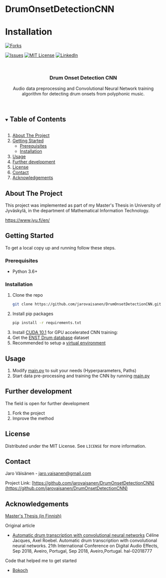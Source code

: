 # DrumOnsetDetectionCNN


# Installation

<!-- PROJECT SHIELDS -->
<!--
*** I'm using markdown "reference style" links for readability.
*** Reference links are enclosed in brackets [ ] instead of parentheses ( ).
*** See the bottom of this document for the declaration of the reference variables
*** for contributors-url, forks-url, etc. This is an optional, concise syntax you may use.
*** https://www.markdownguide.org/basic-syntax/#reference-style-links
-->
<!-- [![Contributors][contributors-shield]][contributors-url] -->
[![Forks][forks-shield]][forks-url]
<!-- [![Stargazers][stars-shield]][stars-url] -->
[![Issues][issues-shield]][issues-url]
[![MIT License][license-shield]][license-url]
[![LinkedIn][linkedin-shield]][linkedin-url]



<!-- PROJECT LOGO -->
<br />
<p align="center">
  <a href="https://github.com/jarovaisanen/DrumOnsetDetectionCNN">
    <!--img src="images/logo.png" alt="Logo" width="80" height="80"-->
  </a>

  <h3 align="center">Drum Onset Detection CNN</h3>

  <p align="center">
    Audio data preprocessing and Convolutional Neural Network training algorithm for detecting drum onsets from polyphonic music.
    <br />
    <br />
  </p>
</p>



<!-- TABLE OF CONTENTS -->
<details open="open">
  <summary><h2 style="display: inline-block">Table of Contents</h2></summary>
  <ol>
    <li>
      <a href="#about-the-project">About The Project</a>
    </li>
    <li>
      <a href="#getting-started">Getting Started</a>
      <ul>
        <li><a href="#prerequisites">Prerequisites</a></li>
        <li><a href="#installation">Installation</a></li>
      </ul>
    </li>
    <li><a href="#usage">Usage</a></li>
    <li><a href="#furtherdevelopment">Further development</a></li>
    <li><a href="#license">License</a></li>
    <li><a href="#contact">Contact</a></li>
    <li><a href="#acknowledgements">Acknowledgements</a></li>
  </ol>
</details>



<!-- ABOUT THE PROJECT -->
## About The Project

This project was implemented as part of my Master's Thesis in University of Jyväskylä,
in the department of Mathematical Information Technology.

https://www.jyu.fi/en/



<!-- GETTING STARTED -->
## Getting Started

To get a local copy up and running follow these steps.

### Prerequisites

* Python 3.6+


### Installation

1. Clone the repo
   ```sh
   git clone https://github.com/jarovaisanen/DrumOnsetDetectionCNN.git
   ```
2. Install pip packages
   ```sh
   pip install -r requirements.txt
   ```
3. Install <a href="https://developer.nvidia.com/cuda-10.1-download-archive-base" target="_blank">CUDA 10.1</a> for GPU accelerated CNN training:
4. Get the <a href="https://perso.telecom-paristech.fr/grichard/ENST-drums/" target="_blank">ENST Drum database</a> dataset
5. Recommended to setup a <a href="https://packaging.python.org/guides/installing-using-pip-and-virtual-environments/" target="_blank">virtual environment</a>



<!-- USAGE EXAMPLES -->
## Usage

<!--Use this space to show useful examples of how a project can be used. Additional screenshots, code examples and demos work well in this space. You may also link to more resources. -->
1. Modify
   [main.py](https://github.com/jarovaisanen/DrumOnsetDetectionCNN/blob/main/src/main.py)
  to suit your needs (Hyperparameters, Paths)
2. Start data pre-processing and training the CNN by running [main.py](https://github.com/jarovaisanen/DrumOnsetDetectionCNN/blob/main/src/main.py)




<!-- furtherdevelopment -->
## Further development

The field is open for further development

1. Fork the project
2. Improve the method



<!-- LICENSE -->
## License

Distributed under the MIT License. See `LICENSE` for more information.



<!-- CONTACT -->
## Contact

Jaro Väisänen - jaro.vaisanen@gmail.com

Project Link: [https://github.com/jarovaisanen/DrumOnsetDetectionCNN](https://github.com/jarovaisanen/DrumOnsetDetectionCNN)



<!-- ACKNOWLEDGEMENTS -->
## Acknowledgements

[Master's Thesis (in Finnish)](http://urn.fi/URN:NBN:fi:jyu-202012177210)

Original article
* [Automatic drum transcription with convolutional neural networks](https://hal.archives-ouvertes.fr/hal-02018777/file/DAFx2018_paper_59.pdf)
Céline Jacques, Axel Roebel. Automatic drum transcription with convolutional neural networks.
21th International Conference on Digital Audio Effects, Sep 2018, Aveiro, Portugal, Sep 2018, Aveiro,Portugal. hal-02018777

Code that helped me to get started
* [Bokoch](https://gitlab.at.ispras.ru/angara/uncaptcha/-/blob/master/dataset.py)





<!-- MARKDOWN LINKS & IMAGES -->
<!-- https://www.markdownguide.org/basic-syntax/#reference-style-links -->
<!-- [contributors-shield]: https://img.shields.io/github/contributors/jarovaisanen/DrumOnsetDetectionCNN.svg?style=for-the-badge
[contributors-url]: https://github.com/jarovaisanen/DrumOnsetDetectionCNN/graphs/contributors -->
[forks-shield]: https://img.shields.io/github/forks/jarovaisanen/DrumOnsetDetectionCNN.svg?style=for-the-badge
[forks-url]: https://github.com/jarovaisanen/DrumOnsetDetectionCNN/network/members
[stars-shield]: https://img.shields.io/github/stars/jarovaisanen/DrumOnsetDetectionCNN.svg?style=for-the-badge
[stars-url]: https://github.com/jarovaisanen/DrumOnsetDetectionCNN/stargazers
[issues-shield]: https://img.shields.io/github/issues/jarovaisanen/DrumOnsetDetectionCNN.svg?style=for-the-badge
[issues-url]: https://github.com/jarovaisanen/DrumOnsetDetectionCNN/issues
[license-shield]: https://img.shields.io/github/license/jarovaisanen/DrumOnsetDetectionCNN.svg?style=for-the-badge
[license-url]: https://github.com/jarovaisanen/DrumOnsetDetectionCNN/blob/main/LICENSE
[linkedin-shield]: https://img.shields.io/badge/-LinkedIn-black.svg?style=for-the-badge&logo=linkedin&colorB=555
[linkedin-url]: https://linkedin.com/in/jarovaisanen
